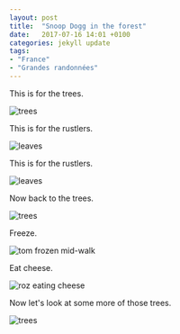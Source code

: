 ```yaml
---
layout: post
title:  "Snoop Dogg in the forest"
date:   2017-07-16 14:01 +0100
categories: jekyll update
tags:
- "France"
- "Grandes randonnées"
---
```


This is for the trees.

![trees](https://github.com/tombye/trexit/raw/gh-pages/assets/images/this-is-for-the-trees.jpg)

This is for the rustlers.

![leaves](https://github.com/tombye/trexit/raw/gh-pages/assets/images/leaves-for-rustlers.jpg)

This is for the rustlers.

![leaves](https://github.com/tombye/trexit/raw/gh-pages/assets/images/leaves-for-rustlers.jpg)

Now back to the trees.

![trees](https://github.com/tombye/trexit/raw/gh-pages/assets/images/this-is-for-the-trees.jpg)

Freeze.

![tom frozen mid-walk](https://github.com/tombye/trexit/raw/gh-pages/assets/images/now-freeze.jpg)

Eat cheese.

![roz eating cheese](https://github.com/tombye/trexit/raw/gh-pages/assets/images/eat-some-cheese.jpg)

Now let's look at some more of those trees.

![trees](https://github.com/tombye/trexit/raw/gh-pages/assets/images/this-is-for-the-trees.jpg)
